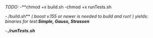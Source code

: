 _TODO:_
-**chmod +x build.sh
-chmod +x runTests.sh
<!-- -->
-./build.sh**
_( boost v.155 or newer is needed to build and run! )_
_yields: binaries for test:**Simple, Gauss, Strassen**_

-**_./runTests.sh_**


